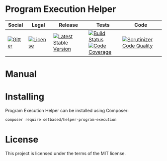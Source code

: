 # Program Execution Helper

<table>
<thead>
<tr>
<th>Social</th>
<th>Legal</th>
<th>Release</th>
<th>Tests</th>
<th>Code</th>
</tr>
</thead>
<tbody>
<tr>
<td>
<a href="https://gitter.im/SetBased/php-abc?utm_source=badge&utm_medium=badge&utm_campaign=pr-badge"><img src="https://badges.gitter.im/SetBased/php-abc.svg" alt="Gitter"/></a>
</td>
<td>
<a href="https://packagist.org/packages/setbased/helper-program-execution"><img src="https://poser.pugx.org/setbased/helper-program-execution/license" alt="License"/></a>
</td>
<td>
<a href="https://packagist.org/packages/setbased/helper-program-execution"><img src="https://poser.pugx.org/setbased/helper-program-execution/v/stable" alt="Latest Stable Version"/></a><br/>
</td>
<td>
<a href="https://github.com/SetBased/php-helper-program-execution/actions/workflows/unit.yml"><img src="https://github.com/SetBased/helper-program-execution/actions/workflows/unit.yml/badge.svg" alt="Build Status"/></a><br/>
<a href="https://codecov.io/gh/SetBased/php-helper-program-execution"><img src="https://codecov.io/gh/SetBased/helper-program-execution/branch/master/graph/badge.svg" alt="Code Coverage"/></a>
</td>
<td>
<a href="https://scrutinizer-ci.com/g/SetBased/php-helper-program-execution/?branch=master"><img src="https://scrutinizer-ci.com/g/SetBased/php-helper-program-execution/badges/quality-score.png?b=master" alt="Scrutinizer Code Quality"/></a>
</td>
</tr>
</tbody>
</table>

Manual
======



Installing
==========

Program Execution Helper can be installed using Composer:
```sh
composer require setbased/helper-program-execution
```

License
=======

This project is licensed under the terms of the MIT license.


